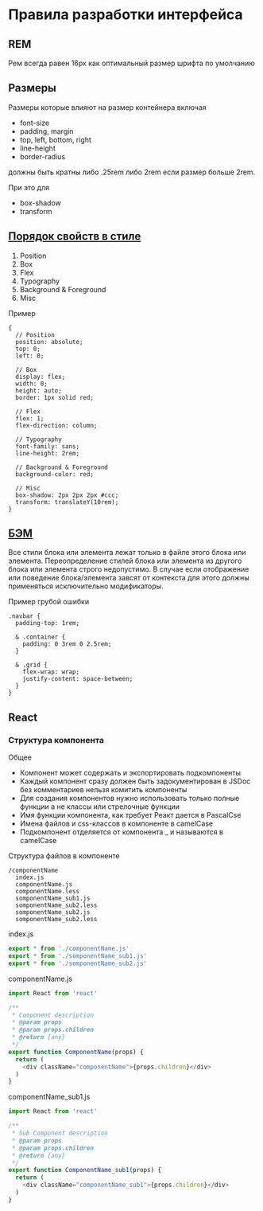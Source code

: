 # Правила разработки интерфейса

## REM 
Рем всегда равен 16px как оптимальный размер шрифта по умолчанию

## Размеры 
Размеры которые влияют на размер контейнера включая 
- font-size
- padding, margin
- top, left, bottom, right
- line-height
- border-radius

должны быть кратны либо .25rem либо 2rem если размер больше 2rem.

При это для 
- box-shadow
- transform

## [Порядок свойств в стиле](#general-style-props-order)

1. Position
2. Box
3. Flex
4. Typography
5. Background & Foreground
6. Misc

Пример
````LESS
{
  // Position
  position: absolute;
  top: 0;
  left: 0;
  
  // Box
  display: flex;
  width: 0;
  height: auto;
  border: 1px solid red;
  
  // Flex
  flex: 1;
  flex-direction: column;
  
  // Typography
  font-family: sans;
  line-height: 2rem;
  
  // Background & Foreground
  background-color: red;
  
  // Misc
  box-shadow: 2px 2px 2px #ccc;
  transform: translateY(10rem);
}
````

## [БЭМ](#bem)

Все стили блока или элемента лежат только в файле этого блока или элемента. Переопределение стилей блока или элемента из другого блока или элемента строго недопустимо. В случае если отображение или поведение блока/элемента завсят от контекста для этого должны применяться исключительно модификаторы.

Пример грубой ошибки
````LESS
.navbar {
  padding-top: 1rem;

  & .container {
    padding: 0 3rem 0 2.5rem;
  }

  & .grid {
    flex-wrap: wrap;
    justify-content: space-between;
  }
}

````

## React

### Структура компонента

Общее
- Компонент может содержать и экспортировать подкомпоненты
- Каждый компонент сразу должен быть задокументирован в JSDoc без комментариев нельзя комитить компоненты
- Для создания компонентов нужно использовать только полные функции а не классы или стрелочные функции
- Имя функции компонента, как требует Реакт дается в PascalCse
- Имена файлов и css-классов в компоненте в camelCase
- Подкомпонент отделяется от компонента _ и называются в camelCase

Структура файлов в компоненте
````Shell
/componentName
  index.js
  componentName.js
  componentName.less
  somponentName_sub1.js
  somponentName_sub2.less
  somponentName_sub2.js
  somponentName_sub2.less
````

index.js
````JavaScript
export * from './componentName.js'
export * from './somponentName_sub1.js'
export * from './somponentName_sub2.js'
````

componentName.js
````JavaScript
import React from 'react'

/**
 * Component description
 * @param props
 * @param props.children
 * @return {any}
 */
export function ComponentName(props) {
  return (
    <div className="componentName">{props.children}</div>
  )
}
````

componentName_sub1.js
````JavaScript
import React from 'react'

/**
 * Sub Component description
 * @param props
 * @param props.children
 * @return {any}
 */
export function ComponentName_sub1(props) {
  return (
    <div className="componentName_sub1">{props.children}</div>
  )
}
````
